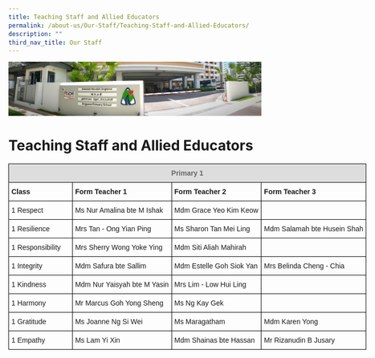 ```yaml
---
title: Teaching Staff and Allied Educators
permalink: /about-us/Our-Staff/Teaching-Staff-and-Allied-Educators/
description: ""
third_nav_title: Our Staff
---
```

![](/images/About%20Us.jpg)

Teaching Staff and Allied Educators
===================================

<style type="text/css">
.tg  {border-collapse:collapse;border-spacing:0;}
.tg td{border-color:black;border-style:solid;border-width:1px;font-family:Arial, sans-serif;font-size:14px;
  overflow:hidden;padding:10px 5px;word-break:normal;}
.tg th{border-color:black;border-style:solid;border-width:1px;font-family:Arial, sans-serif;font-size:14px;
  font-weight:normal;overflow:hidden;padding:10px 5px;word-break:normal;}
.tg .tg-cly1{text-align:left;vertical-align:middle}
.tg .tg-1wig{font-weight:bold;text-align:left;vertical-align:top}
.tg .tg-a4yv{background-color:#DDD;color:#666;font-weight:bold;text-align:center;vertical-align:top}
</style>
<table class="tg" style="undefined;table-layout: fixed; width: 713px">
<colgroup>
<col style="width: 127px">
<col style="width: 198px">
<col style="width: 179px">
<col style="width: 209px">
</colgroup>
<thead>
  <tr>
    <th class="tg-a4yv" colspan="4">Primary 1<br></th>
  </tr>
</thead>
<tbody>
  <tr>
    <td class="tg-1wig">Class</td>
    <td class="tg-1wig">Form Teacher 1</td>
    <td class="tg-1wig">Form Teacher 2</td>
    <td class="tg-1wig">Form Teacher 3</td>
  </tr>
  <tr>
    <td class="tg-cly1">1 Respect</td>
    <td class="tg-cly1">Ms Nur Amalina bte M Ishak</td>
    <td class="tg-cly1">Mdm Grace Yeo Kim Keow</td>
    <td class="tg-cly1"></td>
  </tr>
  <tr>
    <td class="tg-cly1">1 Resilience</td>
    <td class="tg-cly1">Mrs Tan - Ong Yian Ping</td>
    <td class="tg-cly1">Ms Sharon Tan Mei Ling</td>
    <td class="tg-cly1">Mdm Salamah bte Husein Shah</td>
  </tr>
  <tr>
    <td class="tg-cly1">1 Responsibility</td>
    <td class="tg-cly1">Mrs Sherry Wong Yoke Ying</td>
    <td class="tg-cly1">Mdm Siti Aliah Mahirah</td>
    <td class="tg-cly1"></td>
  </tr>
  <tr>
    <td class="tg-cly1">1 Integrity</td>
    <td class="tg-cly1">Mdm Safura bte Sallim</td>
    <td class="tg-cly1">Mdm Estelle Goh Siok Yan</td>
    <td class="tg-cly1">Mrs Belinda Cheng - Chia</td>
  </tr>
  <tr>
    <td class="tg-cly1">1 Kindness</td>
    <td class="tg-cly1">Mdm Nur Yaisyah bte M Yasin</td>
    <td class="tg-cly1">Mrs Lim - Low Hui Ling</td>
    <td class="tg-cly1"></td>
  </tr>
  <tr>
    <td class="tg-cly1">1 Harmony</td>
    <td class="tg-cly1">Mr Marcus Goh Yong Sheng</td>
    <td class="tg-cly1">Ms Ng Kay Gek</td>
    <td class="tg-cly1"></td>
  </tr>
  <tr>
    <td class="tg-cly1">1 Gratitude</td>
    <td class="tg-cly1">Ms Joanne Ng Si Wei</td>
    <td class="tg-cly1">Ms Maragatham</td>
    <td class="tg-cly1">Mdm Karen Yong</td>
  </tr>
  <tr>
    <td class="tg-cly1">1 Empathy</td>
    <td class="tg-cly1">Ms Lam Yi Xin</td>
    <td class="tg-cly1">Mdm Shainas bte Hassan</td>
    <td class="tg-cly1">Mr Rizanudin B Jusary</td>
  </tr>
</tbody>
</table>